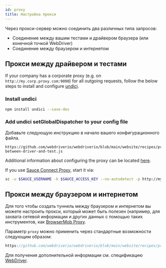 ```yaml
---
id: proxy
title: Настройка прокси
---
```


Через прокси-сервер можно соединить два различных типа запросов:

- Соединение между вашим тестами и драйвером браузера (или конечной точкой WebDriver)
- Соединение между браузером и интернетом

## Прокси между драйвером и тестами

If your company has a corporate proxy (e.g. on `http://my.corp.proxy.com:9090`) for all outgoing requests, follow the below steps to install and configure [undici](https://github.com/nodejs/undici).

### Install undici

```bash npm2yarn
npm install undici --save-dev
```

### Add undici setGlobalDispatcher to your config file

Добавьте следующую инструкцию в начало вашего конфигурационного файла.

``` reference useHTTPS
https://github.com/webdriverio/webdriverio/blob/main/website/recipes/proxying/proxy-between-driver-and-test.js
```

Additional information about configuring the proxy can be located [here](https://github.com/nodejs/undici/blob/main/docs/docs/api/ProxyAgent.md).

If you use [Sauce Connect Proxy](https://docs.saucelabs.com/secure-connections/sauce-connect-5), start it via:

```sh
sc -u $SAUCE_USERNAME -k $SAUCE_ACCESS_KEY --no-autodetect -p http://my.corp.proxy.com:9090
```

## Прокси между браузером и интернетом

Для того чтобы создать туннель между браузером и интернетом вы можете настроить прокси, который может быть полезен (например, для захвата сетевой информации и других данных с помощью таких инструментов, как [BrowserMob Proxy](https://github.com/lightbody/browsermob-proxy).

Параметр `proxy` можно применить через стандартные возможности следующим образом:

```js reference useHTTPS
https://github.com/webdriverio/webdriverio/blob/main/website/recipes/proxying/proxy-between-browser-and-internet.js
```

Для получения дополнительной информации см. спецификацию [WebDriver](https://w3c.github.io/webdriver/#proxy).
